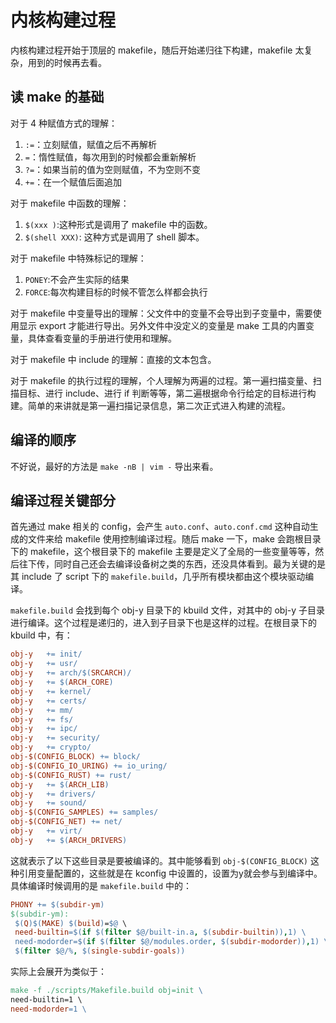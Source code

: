 # 内核构建过程

内核构建过程开始于顶层的 makefile，随后开始递归往下构建，makefile 太复杂，用到的时候再去看。

## 读 make 的基础

对于 4 种赋值方式的理解：

1. `:=`：立刻赋值，赋值之后不再解析
2. `=`：惰性赋值，每次用到的时候都会重新解析
3. `?=`：如果当前的值为空则赋值，不为空则不变
4. `+=`：在一个赋值后面追加

对于 makefile 中函数的理解：

1. `$(xxx )`:这种形式是调用了 makefile 中的函数。
2. `$(shell XXX)`: 这种方式是调用了 shell 脚本。

对于 makefile 中特殊标记的理解：

1. `PONEY`:不会产生实际的结果
2. `FORCE`:每次构建目标的时候不管怎么样都会执行

对于 makefile 中变量导出的理解：父文件中的变量不会导出到子变量中，需要使用显示 export 才能进行导出。另外文件中没定义的变量是 make 工具的内置变量，具体查看变量的手册进行使用和理解。

对于 makefile 中 include 的理解：直接的文本包含。

对于 makefile 的执行过程的理解，个人理解为两遍的过程。第一遍扫描变量、扫描目标、进行 include、进行 if 判断等等，第二遍根据命令行给定的目标进行构建。简单的来讲就是第一遍扫描记录信息，第二次正式进入构建的流程。

## 编译的顺序

不好说，最好的方法是 `make -nB | vim -` 导出来看。

## 编译过程关键部分

首先通过 make 相关的 config，会产生 `auto.conf`、`auto.conf.cmd` 这种自动生成的文件来给 makefile 使用控制编译过程。随后 make 一下，make 会跑根目录下的 makefile，这个根目录下的 makefile 主要是定义了全局的一些变量等等，然后往下传，同时自己还会去编译设备树之类的东西，还没具体看到。最为关键的是其 include 了 script 下的 `makefile.build`，几乎所有模块都由这个模块驱动编译。

`makefile.build` 会找到每个 obj-y 目录下的 kbuild 文件，对其中的 obj-y 子目录进行编译。这个过程是递归的，进入到子目录下也是这样的过程。在根目录下的 kbuild 中，有：

```makefile
obj-y   += init/
obj-y   += usr/
obj-y   += arch/$(SRCARCH)/
obj-y   += $(ARCH_CORE)
obj-y   += kernel/
obj-y   += certs/
obj-y   += mm/
obj-y   += fs/
obj-y   += ipc/
obj-y   += security/
obj-y   += crypto/
obj-$(CONFIG_BLOCK) += block/
obj-$(CONFIG_IO_URING) += io_uring/
obj-$(CONFIG_RUST) += rust/
obj-y   += $(ARCH_LIB)
obj-y   += drivers/
obj-y   += sound/
obj-$(CONFIG_SAMPLES) += samples/
obj-$(CONFIG_NET) += net/
obj-y   += virt/
obj-y   += $(ARCH_DRIVERS)
```

这就表示了以下这些目录是要被编译的。其中能够看到 `obj-$(CONFIG_BLOCK)` 这种引用变量配置的，这些就是在 kconfig 中设置的，设置为y就会参与到编译中。具体编译时候调用的是 `makefile.build` 中的：

```makefile
PHONY += $(subdir-ym)
$(subdir-ym):
 $(Q)$(MAKE) $(build)=$@ \
 need-builtin=$(if $(filter $@/built-in.a, $(subdir-builtin)),1) \
 need-modorder=$(if $(filter $@/modules.order, $(subdir-modorder)),1) \
 $(filter $@/%, $(single-subdir-goals))
```

实际上会展开为类似于：

```makefile
make -f ./scripts/Makefile.build obj=init \
need-builtin=1 \
need-modorder=1 \
```
